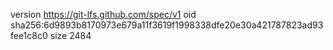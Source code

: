 version https://git-lfs.github.com/spec/v1
oid sha256:6d9893b8170973e679a11f3619f1998338dfe20e30a421787823ad93fee1c8c0
size 2484
